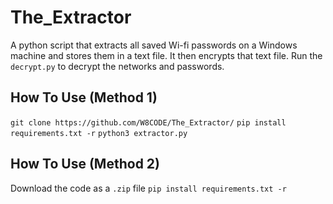 # The_Extractor
A python script that extracts all saved Wi-fi passwords on a Windows machine and stores them in a text file. It then encrypts that text file. Run the ```decrypt.py``` to decrypt the networks and passwords. 

## How To Use (Method 1)

```git clone https://github.com/W8CODE/The_Extractor/```
```pip install requirements.txt -r```
```python3 extractor.py```


## How To Use (Method 2)

Download the code as a ```.zip``` file
```pip install requirements.txt -r```
